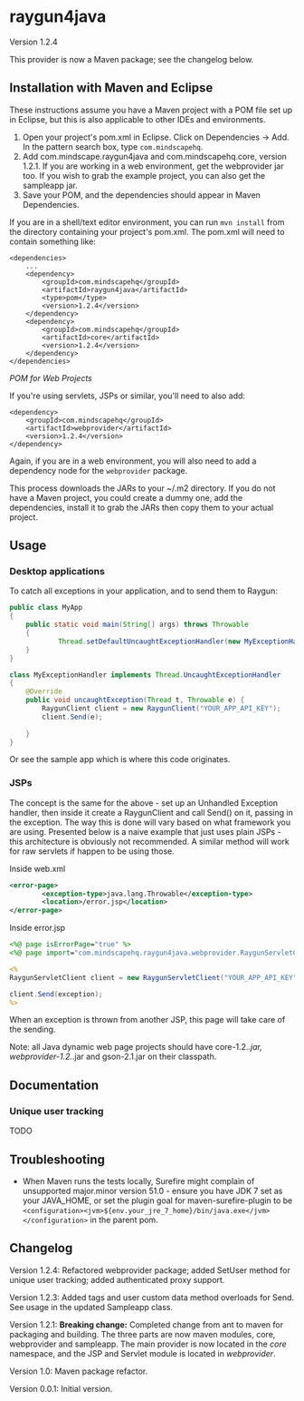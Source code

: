 raygun4java
===========

Version 1.2.4

This provider is now a Maven package; see the changelog below.

## Installation with Maven and Eclipse

These instructions assume you have a Maven project with a POM file set up in Eclipse, but this is also applicable to other IDEs and environments.

1. Open your project's pom.xml in Eclipse. Click on Dependencies -> Add. In the pattern search box, type `com.mindscapehq`.
2. Add com.mindscape.raygun4java and com.mindscapehq.core, version 1.2.1. If you are working in a web environment, get the webprovider jar too. If you wish to grab the example project, you can also get the sampleapp jar.
3. Save your POM, and the dependencies should appear in Maven Dependencies.

If you are in a shell/text editor environment, you can run `mvn install` from the directory containing your project's pom.xml.
The pom.xml will need to contain something like:

```
<dependencies>
	...
    <dependency>
    	<groupId>com.mindscapehq</groupId>
    	<artifactId>raygun4java</artifactId>
    	<type>pom</type>
    	<version>1.2.4</version>
    </dependency>
    <dependency>
    	<groupId>com.mindscapehq</groupId>
    	<artifactId>core</artifactId>
    	<version>1.2.4</version>
    </dependency>
</dependencies>
```

*POM for Web Projects*

If you're using servlets, JSPs or similar, you'll need to also add:

```
<dependency>
    <groupId>com.mindscapehq</groupId>
    <artifactId>webprovider</artifactId>
    <version>1.2.4</version>
</dependency>
```

Again, if you are in a web environment, you will also need to add a dependency node for the `webprovider` package.

This process downloads the JARs to your ~/.m2 directory. If you do not have a Maven project, you could create a dummy one, add the dependencies, install it to grab the JARs then copy them to your actual project.

## Usage

### Desktop applications

To catch all exceptions in your application, and to send them to Raygun:

```java
public class MyApp
{
	public static void main(String[] args) throws Throwable
	{
			Thread.setDefaultUncaughtExceptionHandler(new MyExceptionHandler());			
	}
}

class MyExceptionHandler implements Thread.UncaughtExceptionHandler
{
	@Override
	public void uncaughtException(Thread t, Throwable e) {
		RaygunClient client = new RaygunClient("YOUR_APP_API_KEY");
		client.Send(e);
		
	}	
}
```

Or see the sample app which is where this code originates.

### JSPs

The concept is the same for the above - set up an Unhandled Exception handler, then inside it create a RaygunClient and call Send() on it, passing in the exception. The way this is done will vary based on what framework you are using. Presented below is a naive example that just uses plain JSPs - this architecture is obviously not recommended. A similar method will work for raw servlets if happen to be using those.

Inside web.xml
```xml
<error-page>
		<exception-type>java.lang.Throwable</exception-type>
		<location>/error.jsp</location>
</error-page>
```

Inside error.jsp
```jsp
<%@ page isErrorPage="true" %>
<%@ page import="com.mindscapehq.raygun4java.webprovider.RaygunServletClient" %>

<% 
RaygunServletClient client = new RaygunServletClient("YOUR_APP_API_KEY", request);

client.Send(exception);    
%>
```

When an exception is thrown from another JSP, this page will take care of the sending.

Note: all Java dynamic web page projects should have core-1.2.*.jar, webprovider-1.2.*.jar and gson-2.1.jar on their classpath.

## Documentation

### Unique user tracking

TODO

## Troubleshooting

- When Maven runs the tests locally, Surefire might complain of unsupported major.minor version 51.0 - ensure you have JDK 7 set as your JAVA_HOME, or set the plugin goal for maven-surefire-plugin to be `<configuration><jvm>${env.your_jre_7_home}/bin/java.exe</jvm></configuration>` in the parent pom.

Changelog
---------

Version 1.2.4: Refactored webprovider package; added SetUser method for unique user tracking; added authenticated proxy support.

Version 1.2.3: Added tags and user custom data method overloads for Send. See usage in the updated Sampleapp class.

Version 1.2.1: **Breaking change:** Completed change from ant to maven for packaging and building. The three parts are now maven modules, core, webprovider and sampleapp. The main provider is now located in the *core* namespace, and the JSP and Servlet module is located in *webprovider*.

Version 1.0: Maven package refactor.

Version 0.0.1: Initial version.
